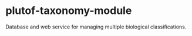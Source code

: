 # plutof-taxonomy-module
Database and web service for managing multiple biological classifications.
